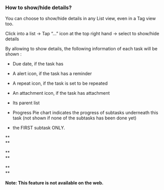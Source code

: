 ### How to show/hide details?

You can choose to show/hide details in any List view, even in a Tag view too.

Click into a list -&gt; Tap “...” icon at the top right hand -&gt; select to show/hide details

By allowing to show details, the following information of each task will be shown :

* Due date, if the task has

* A alert icon, if the task has a reminder

* A repeat icon, if the task is set to be repeated

* An attachment icon, if the task has attachment

* Its parent list

* Progress Pie chart indicates the progress of subtasks underneath this task \(not shown if none of the subtasks has been done yet\)

* the FIRST subtask ONLY.

**    
**

**    
**

**    
**

**Note: This feature is not available on the web.**


